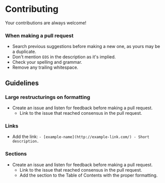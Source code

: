 # Contributing

Your contributions are always welcome!

### When making a pull request
- Search previous suggestions before making a new one, as yours may be a duplicate.
- Don't mention `EOS` in the description as it's implied.
- Check your spelling and grammar.
- Remove any trailing whitespace.

## Guidelines

### Large restructurings on formatting
- Create an issue and listen for feedback before making a pull request.
   - Link to the issue that reached consensus in the pull request.

### Links
- Add the link: `- [example-name](http://example-link.com/) - Short description.`


### Sections
- Create an issue and listen for feedback before making a pull request.
   - Link to the issue that reached consensus in the pull request.
   - Add the section to the Table of Contents with the proper formatting.